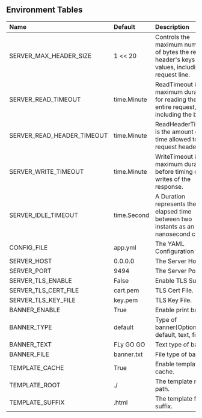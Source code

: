 Environment Tables
---

| Name                       | Default     | Description                                                                                            |
|:---------------------------|:------------|:-------------------------------------------------------------------------------------------------------|
| SERVER_MAX_HEADER_SIZE     | 1 << 20     | Controls the maximum number of bytes the request header's keys and values, including the request line. |
| SERVER_READ_TIMEOUT        | time.Minute | ReadTimeout is the maximum duration for reading the entire request, including the body.                |
| SERVER_READ_HEADER_TIMEOUT | time.Minute | ReadHeaderTimeout is the amount of time allowed to read request headers.                               |
| SERVER_WRITE_TIMEOUT       | time.Minute | WriteTimeout is the maximum duration before timing out writes of the response.                         |
| SERVER_IDLE_TIMEOUT        | time.Second | A Duration represents the elapsed time between two instants as an int64 nanosecond count.              |
| CONFIG_FILE                | app.yml     | The YAML Configuration file.                                                                           |
| SERVER_HOST                | 0.0.0.0     | The Server Host.                                                                                       |
| SERVER_PORT                | 9494        | The Server Port .                                                                                      |
| SERVER_TLS_ENABLE          | False       | Enable TLS Support.                                                                                    |
| SERVER_TLS_CERT_FILE       | cart.pem    | TLS Cert File.                                                                                         |
| SERVER_TLS_KEY_FILE        | key.pem     | TLS Key File.                                                                                          |
| BANNER_ENABLE              | True        | Enable print banner.                                                                                   |
| BANNER_TYPE                | default     | Type of banner(Options: default, text, file).                                                          |
| BANNER_TEXT                | FLy GO GO   | Text type of banner.                                                                                   |
| BANNER_FILE                | banner.txt  | File type of banner.                                                                                   |
| TEMPLATE_CACHE             | True        | Enable template cache.                                                                                 |
| TEMPLATE_ROOT              | ./          | The template root path.                                                                                |
| TEMPLATE_SUFFIX            | .html       | The template file suffix.                                                                              |